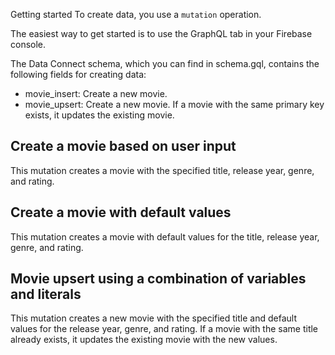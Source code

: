 
Getting started
To create data, you use a `mutation` operation.

The easiest way to get started is to use the GraphQL tab in your Firebase console.

The Data Connect schema, which you can find in schema.gql, contains the following fields for creating data:

* movie_insert: Create a new movie.
* movie_upsert: Create a new movie. If a movie with the same primary key exists, it updates the existing movie.

## Create a movie based on user input
This mutation creates a movie with the specified title, release year, genre, and rating.

## Create a movie with default values
This mutation creates a movie with default values for the title, release year, genre, and rating.

## Movie upsert using a combination of variables and literals
This mutation creates a new movie with the specified title and default values for the release year, genre, and rating. If a movie with the same title already exists, it updates the existing movie with the new values.

